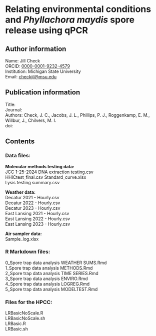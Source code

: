 # Relating environmental conditions and *Phyllachora maydis* spore release using qPCR

## Author information  
Name: Jill Check  
ORCID: [0000-0001-9232-4579](https://orcid.org/0000-0001-9232-4579)  
Institution: Michigan State University  
Email: checkjil@msu.edu  

## Publication information  
Title:  
Journal:  
Authors: Check, J. C., Jacobs, J. L., Phillips, P. J., Roggenkamp, E. M., Willbur, J., Chilvers, M. I.  
doi: <XXXX>  


## Contents
### Data files:  
**Molecular methods testing data:**  
JCC 1-25-2024 DNA extraction testing.csv  
HHICtest_final.csv
Standard_curve.xlsx  
Lysis testing summary.csv  

**Weather data:**  
Decatur 2021 - Hourly.csv  
Decatur 2022 - Hourly.csv  
Decatur 2023 - Hourly.csv  
East Lansing 2021 - Hourly.csv  
East Lansing 2022 - Hourly.csv  
East Lansing 2023 - Hourly.csv  

**Air sampler data:**  
Sample_log.xlsx  

### R Markdown files:
0_Spore trap data analysis WEATHER SUMS.Rmd  
1_Spore trap data analysis METHODS.Rmd  
2_Spore trap data analysis TIME SERIES.Rmd  
3_Spore trap data analysis ENVIRO.Rmd  
4_Spore trap data analysis LOGREG.Rmd  
5_Spore trap data analysis MODELTEST.Rmd  

### Files for the HPCC:  
LRBasicNoScale.R  
LRBasicNoScale.sh  
LRBasic.R  
LRBasic.sh  
